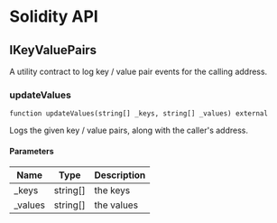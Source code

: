 # Solidity API

## IKeyValuePairs

A utility contract to log key / value pair events for the calling address.

### updateValues

```solidity
function updateValues(string[] _keys, string[] _values) external
```

Logs the given key / value pairs, along with the caller's address.

#### Parameters

| Name | Type | Description |
| ---- | ---- | ----------- |
| _keys | string[] | the keys |
| _values | string[] | the values |

